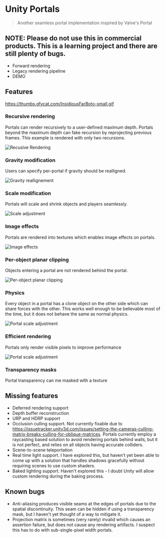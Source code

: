 # Unity Portals

> Another seamless portal implementation inspired by Valve's Portal

## NOTE: Please do not use this in commercial products. This is a learning project and there are still plenty of bugs.


* Forward rendering
* Legacy rendering pipeline
* DEMO

## Features

https://thumbs.gfycat.com/InsidiousFarBoto-small.gif

### Recursive rendering

Portals can render recursively to a user-defined maximum depth. Portals beyond the maximum depth can fake recursion by reprojecting previous frames. This example is rendered with only two recursions.

![Recusive Rendering](https://thumbs.gfycat.com/OnlyCanineGemsbok-small.gif)

### Gravity modification

Users can specify per-portal if gravity should be realligned.

![Gravity reallignement](https://thumbs.gfycat.com/DelectableFarFrogmouth-small.gif)

### Scale modification

Portals will scale and shrink objects and players seamlessly.

![Scale adjustment](https://thumbs.gfycat.com/FrenchEqualGourami-small.gif)

### Image effects

Portals are rendered into textures which enables image effects on portals.

![Image effects](https://thumbs.gfycat.com/EnchantingAbleCutworm-small.gif)

### Per-object planar clipping

Objects entering a portal are not rendered behind the portal.

![Per-object planar clipping](https://thumbs.gfycat.com/HatefulBarrenAustraliankestrel-size_restricted.gif)

### Physics

Every object in a portal has a clone object on the other side which can share forces with the other. This works well enough to be believable most of the time, but it does not behave the same as normal physics.

![Portal scale adjustment](https://thumbs.gfycat.com/CalculatingNegativeCob-size_restricted.gif)

### Efficient rendering

Portals only render visible pixels to improve performance

![Portal scale adjustment](https://thumbs.gfycat.com/SomberShallowDassierat-small.gif)

### Transparency masks

Portal transparency can me masked with a texture

## Missing features

* Deferred rendering support
* Depth buffer reconstruction
* URP and HDRP support
* Occlusion culling support. Not currently fixable due to https://issuetracker.unity3d.com/issues/setting-the-cameras-culling-matrix-breaks-culling-for-oblique-matrices. Portals currently employ a raycasting based solution to avoid rendering portals behind walls, but it is not perfect, and relies on all objects having accurate colliders.
* Scene-to-scene teleportation
* Real time light support. I have explored this, but haven't yet been able to come up with a solution that handles shadows gracefully without requiring scenes to use custom shaders.
* Baked lighting support. Haven't explored this - I doubt Unity will allow custom rendering during the baking process.

## Known bugs

* Anti-aliasing produces visible seams at the edges of portals due to the spatial discontinuity. This seam can be hidden if using a transparency mask, but I haven't yet thought of a way to mitigate it.
* Projection matrix is sometimes (very rarely) invalid which causes an assertion failure, but does not cause any rendering artifacts. I suspect this has to do with sub-single-pixel width portals.
